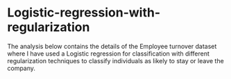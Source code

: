 # Logistic-regression-with-regularization
The analysis below contains the details of the Employee turnover dataset where I have used a Logistic regression for classification with different regularization techniques to classify individuals as likely to stay or leave the company. 
